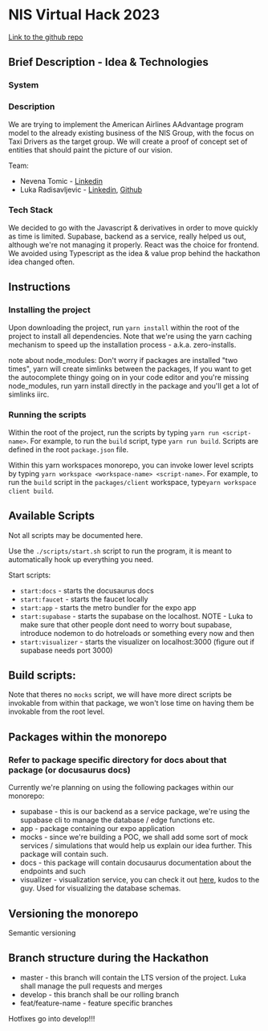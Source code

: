 # NIS Virtual Hack 2023

[Link to the github repo](https://github.com/virtual-hack-nis/monorepo.git)

## Brief Description - Idea & Technologies 

### System

### Description

We are trying to implement the American Airlines AAdvantage program model to the already existing business of the NIS Group, with the focus on Taxi Drivers as the target group. We will create a proof of concept set of entities that should paint the picture of our vision.

Team:
- Nevena Tomic - [Linkedin](https://www.linkedin.com/in/nevena-tomic-762b121b9/)
- Luka Radisavljevic - [Linkedin](https://www.linkedin.com/in/luka-radisavljevic/), [Github](https://github.com/Madjarx)

### Tech Stack

We decided to go with the Javascript & derivatives in order to move quickly as time is limited. Supabase, backend as a service, really helped us out, although we're not managing it properly. React was the choice for frontend. We avoided using Typescript as the idea & value prop behind the hackathon idea changed often.

## Instructions

### Installing the project

Upon downloading the project, run `yarn install` within the root of the project to install all dependencies. Note that we're using the yarn caching mechanism to speed up the installation process - a.k.a. zero-installs.

note about node_modules:
Don't worry if packages are installed "two times", yarn will create simlinks between the packages, If you want to get the autocomplete thingy going on in your code editor and you're missing node_modules, run yarn install directly in the package and you'll get a lot of simlinks iirc.

### Running the scripts

Within the root of the project, run the scripts by typing `yarn run <script-name>`. For example, to run the `build` script, type `yarn run build`. Scripts are defined in the root `package.json` file.

Within this yarn workspaces monorepo, you can invoke lower level scripts by typing `yarn workspace <workspace-name> <script-name>`. For example, to run the `build` script in the `packages/client` workspace, type`yarn workspace client build`.

## Available Scripts

Not all scripts may be documented here.

Use the `./scripts/start.sh` script to run the program, it is meant to automatically hook up everything you need.

Start scripts:
- `start:docs` - starts the docusaurus docs
- `start:faucet` - starts the faucet locally
- `start:app` - starts the metro bundler for the expo app
- `start:supabase` - starts the supabase on the localhost. NOTE - Luka to make sure that other people dont need to worry bout supabase, introduce nodemon to do hotreloads or something every now and then
- `start:visualizer` - starts the visualizer on localhost:3000 (figure out if supabase needs port 3000)

Build scripts:
- 

Note that theres no `mocks` script, we will have more direct scripts be invokable from within that package, we won't lose time on having them be invokable from the root level.

## Packages within the monorepo

### Refer to package specific directory for docs about that package (or docusaurus docs)

Currently we're planning on using the following packages within our monorepo:
- supabase - this is our backend as a service package, we're using the supabase cli to manage the database / edge functions etc.
- app - package containing our expo application
- mocks - since we're building a POC, we shall add some sort of mock services / simulations that would help us explain our idea further. This package will contain such.
- docs - this package will contain docusaurus documentation about the endpoints and such
- visualizer - visualization service, you can check it out [here](https://github.com/zernonia/supabase-schema), kudos to the guy. Used for visualizing the database schemas.

## Versioning the monorepo

Semantic versioning

## Branch structure during the Hackathon
- master - this branch will contain the LTS version of the project. Luka shall manage the pull requests and merges
- develop - this branch shall be our rolling branch
- feat/feature-name - feature specific branches

Hotfixes go into develop!!!